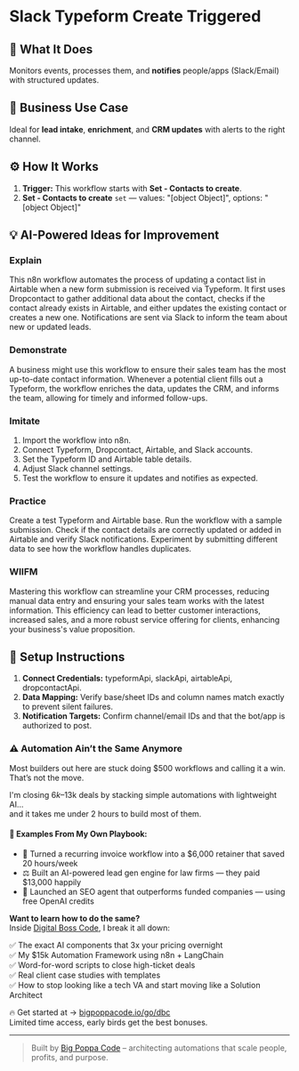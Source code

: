 # Slack Typeform Create Triggered
## 🚀 What It Does
Monitors events, processes them, and **notifies** people/apps (Slack/Email) with structured updates.

## 💼 Business Use Case
Ideal for **lead intake**, **enrichment**, and **CRM updates** with alerts to the right channel.

## ⚙️ How It Works
1. **Trigger:** This workflow starts with **Set - Contacts to create**.
2. **Set - Contacts to create** `set` — values: "[object Object]", options: "[object Object]"

## 💡 AI-Powered Ideas for Improvement
### Explain
This n8n workflow automates the process of updating a contact list in Airtable when a new form submission is received via Typeform. It first uses Dropcontact to gather additional data about the contact, checks if the contact already exists in Airtable, and either updates the existing contact or creates a new one. Notifications are sent via Slack to inform the team about new or updated leads.

### Demonstrate
A business might use this workflow to ensure their sales team has the most up-to-date contact information. Whenever a potential client fills out a Typeform, the workflow enriches the data, updates the CRM, and informs the team, allowing for timely and informed follow-ups.

### Imitate
1. Import the workflow into n8n.
2. Connect Typeform, Dropcontact, Airtable, and Slack accounts.
3. Set the Typeform ID and Airtable table details.
4. Adjust Slack channel settings.
5. Test the workflow to ensure it updates and notifies as expected.

### Practice
Create a test Typeform and Airtable base. Run the workflow with a sample submission. Check if the contact details are correctly updated or added in Airtable and verify Slack notifications. Experiment by submitting different data to see how the workflow handles duplicates.

### WIIFM
Mastering this workflow can streamline your CRM processes, reducing manual data entry and ensuring your sales team works with the latest information. This efficiency can lead to better customer interactions, increased sales, and a more robust service offering for clients, enhancing your business's value proposition.

## 🔧 Setup Instructions
1. **Connect Credentials:** typeformApi, slackApi, airtableApi, dropcontactApi.
2. **Data Mapping:** Verify base/sheet IDs and column names match exactly to prevent silent failures.
3. **Notification Targets:** Confirm channel/email IDs and that the bot/app is authorized to post.

### ⚠️ Automation Ain’t the Same Anymore

Most builders out here are stuck doing $500 workflows and calling it a win.  
That’s not the move.  

I'm closing $6k–$13k deals by stacking simple automations with lightweight AI...  
and it takes me under 2 hours to build most of them.

#### 🧠 Examples From My Own Playbook:
- 🔁 Turned a recurring invoice workflow into a $6,000 retainer that saved 20 hours/week  
- ⚖️ Built an AI-powered lead gen engine for law firms — they paid $13,000 happily  
- 🚀 Launched an SEO agent that outperforms funded companies — using free OpenAI credits  

**Want to learn how to do the same?**  
Inside [Digital Boss Code](https://bigpoppacode.io/go/dbc), I break it all down:

✅ The exact AI components that 3x your pricing overnight  
✅ My $15k Automation Framework using n8n + LangChain  
✅ Word-for-word scripts to close high-ticket deals  
✅ Real client case studies with templates  
✅ How to stop looking like a tech VA and start moving like a Solution Architect  

🔥 Get started at → [bigpoppacode.io/go/dbc](https://bigpoppacode.io/go/dbc)  
Limited time access, early birds get the best bonuses.

---
> Built by [Big Poppa Code](https://bigpoppacode.io) – architecting automations that scale people, profits, and purpose.
